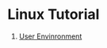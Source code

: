 # Linux Tutorial
1. [User Envinronment](https://github.com/huydv398/CentOS/blob/master/User-Envinronment.md)